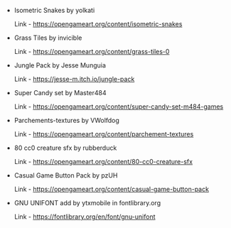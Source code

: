 - Isometric Snakes by yolkati

  Link - <https://opengameart.org/content/isometric-snakes>

- Grass Tiles by invicible

  Link - <https://opengameart.org/content/grass-tiles-0>

- Jungle Pack by Jesse Munguia

  Link - <https://jesse-m.itch.io/jungle-pack>

- Super Candy set by Master484

  Link -  https://opengameart.org/content/super-candy-set-m484-games

- Parchements-textures by VWolfdog

  Link -  https://opengameart.org/content/parchement-textures

- 80 cc0 creature sfx by rubberduck

  Link - https://opengameart.org/content/80-cc0-creature-sfx

- Casual Game Button Pack by pzUH

  Link - https://opengameart.org/content/casual-game-button-pack

- GNU UNIFONT add by ytxmobile in fontlibrary.org

  Link - <https://fontlibrary.org/en/font/gnu-unifont>